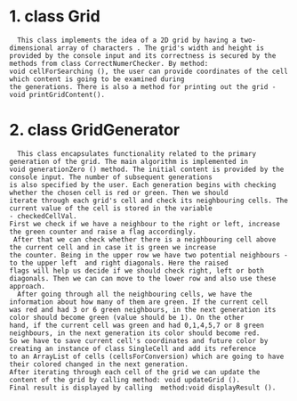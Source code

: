 # 1. class Grid

      This class implements the idea of a 2D grid by having a two-dimensional array of characters . The grid's width and height is
    provided by the console input and its correctness is secured by the methods from class CorrectNumerChecker. By method:
    void cellForSearching (), the user can provide coordinates of the cell which content is going to be examined during
    the generations. There is also a method for printing out the grid - void printGridContent().

# 2. class GridGenerator

      This class encapsulates functionality related to the primary generation of the grid. The main algorithm is implemented in
    void generationZero () method. The initial content is provided by the console input. The number of subsequent generations
    is also specified by the user. Each generation begins with checking whether the chosen cell is red or green. Then we should
    iterate through each grid's cell and check its neighbouring cells. The current value of the cell is stored in the variable
    - checkedCellVal.
    First we check if we have a neighbour to the right or left, increase the green counter and raise a flag accordingly.
     After that we can check whether there is a neighbouring cell above the current cell and in case it is green we increase 
    the counter. Being in the upper row we have two potential neighbours - to the upper left  and right diagonals. Here the raised 
    flags will help us decide if we should check right, left or both diagonals. Then we can can move to the lower row and also use these 
    approach. 
      After going through all the neighbouring cells, we have the information about how many of them are green. If the current cell
    was red and had 3 or 6 green neighbours, in the next generation its color should become green (value should be 1). On the other
    hand, if the current cell was green and had 0,1,4,5,7 or 8 green neighbours, in the next generation its color should become red.
    So we have to save current cell's coordinates and future color by creating an instance of class SingleCell and add its reference
    to an ArrayList of cells (cellsForConversion) which are going to have their colored changed in the next generation.
    After iterating through each cell of the grid we can update the content of the grid by calling method: void updateGrid ().
    Final result is displayed by calling  method:void displayResult ().
